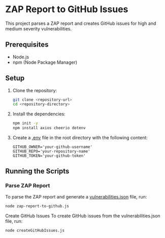 # ZAP Report to GitHub Issues

This project parses a ZAP report and creates GitHub issues for high and medium severity vulnerabilities.

## Prerequisites

- Node.js
- npm (Node Package Manager)

## Setup

1. Clone the repository:
    ```sh
    git clone <repository-url>
    cd <repository-directory>
    ```

2. Install the dependencies:
    ```sh
    npm init -y
    npm install axios cheerio dotenv
    ```

3. Create a [.env](http://_vscodecontentref_/0) file in the root directory with the following content:
    ```env
    GITHUB_OWNER='your-github-username'
    GITHUB_REPO='your-repository-name'
    GITHUB_TOKEN='your-github-token'
    ```

## Running the Scripts

### Parse ZAP Report

To parse the ZAP report and generate a [vulnerabilities.json](http://_vscodecontentref_/1) file, run:

```sh
node zap-report-to-github.js
 ```

Create GitHub Issues
To create GitHub issues from the vulnerabilities.json file, run:

```sh
node createGitHubIssues.js
```
